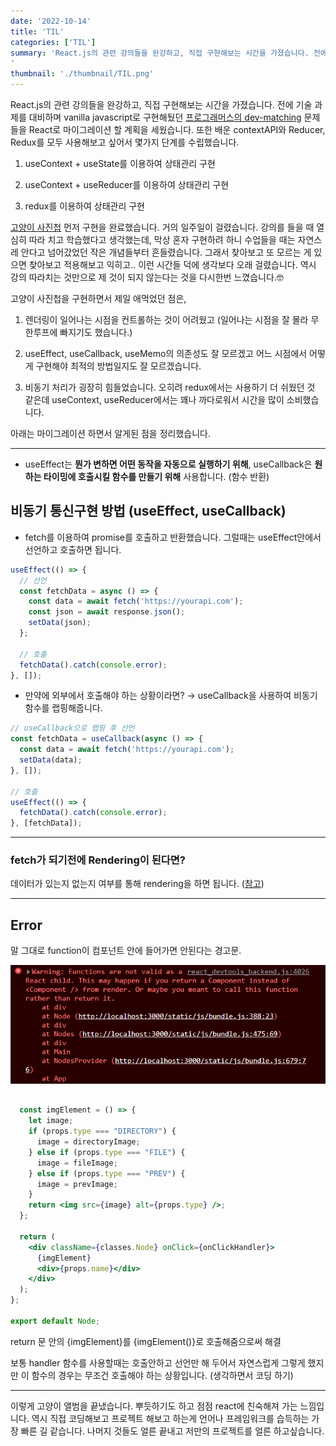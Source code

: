 ```yaml
---
date: '2022-10-14'
title: 'TIL'
categories: ['TIL']
summary: 'React.js의 관련 강의들을 완강하고, 직접 구현해보는 시간을 가졌습니다. 전에 vanilla javascript로 구현해뒀던 고양이 사진첩을 react로 마이그레이션 한 뒤, 알게된 점을 기록합니다.
'
thumbnail: './thumbnail/TIL.png'
---
```


React.js의 관련 강의들을 완강하고, 직접 구현해보는 시간을 가졌습니다. 전에 기술 과제를 대비하며 vanilla javascript로 구현해뒀던 [프로그래머스의 dev-matching](https://school.programmers.co.kr/skill_check_assignments) 문제들을 React로 마이그레이션 할 계획을 세웠습니다. 또한 배운 contextAPI와 Reducer, Redux를 모두 사용해보고 싶어서 몇가지 단계를 수립했습니다.

1. useContext + useState를 이용하여 상태관리 구현

2. useContext + useReducer를 이용하여 상태관리 구현

3. redux를 이용하여 상태관리 구현

[고양이 사진첩](https://school.programmers.co.kr/skill_check_assignments/100) 먼저 구현을 완료했습니다. 거의 일주일이 걸렸습니다. 강의를 들을 때 열심히 따라 치고 학습했다고 생각했는데, 막상 혼자 구현하려 하니 수업들을 때는 자연스레 안다고 넘어갔었던 작은 개념들부터 흔들렸습니다. 그래서 찾아보고 또 모르는 게 있으면 찾아보고 적용해보고 익히고.. 이런 시간들 덕에 생각보다 오래 걸렸습니다. 역시 강의 따라치는 것만으로 제 것이 되지 않는다는 것을 다시한번 느꼈습니다.🤓

고양이 사진첩을 구현하면서 제일 애먹었던 점은,

1. 렌더링이 일어나는 시점을 컨트롤하는 것이 어려웠고 (일어나는 시점을 잘 몰라 무한루프에 빠지기도 했습니다.)

2. useEffect, useCallback, useMemo의 의존성도 잘 모르겠고 어느 시점에서 어떻게 구현해야 최적의 방법일지도 잘 모르겠습니다.

3. 비동기 처리가 굉장히 힘들었습니다. 오히려 redux에서는 사용하기 더 쉬웠던 것 같은데 useContext, useReducer에서는 꽤나 까다로워서 시간을 많이 소비했습니다.

아래는 마이그레이션 하면서 알게된 점을 정리했습니다.

---

- useEffect는 **뭔가 변하면 어떤 동작을 자동으로 실행하기 위해**,
  useCallback은 **원하는 타이밍에 호출시킬 함수를 만들기 위해** 사용합니다. (함수 반환)

## 비동기 통신구현 방법 (useEffect, useCallback)

- fetch를 이용하여 promise를 호출하고 반환했습니다. 그럴때는 useEffect안에서 선언하고 호출하면 됩니다.

```jsx
useEffect(() => {
  // 선언
  const fetchData = async () => {
    const data = await fetch('https://yourapi.com');
    const json = await response.json();
    setData(json);
  };

  // 호출
  fetchData().catch(console.error);
}, []);
```

- 만약에 외부에서 호출해야 하는 상황이라면? → useCallback을 사용하여 비동기 함수를 랩핑해줍니다.

```jsx
// useCallback으로 랩핑 후 선언
const fetchData = useCallback(async () => {
  const data = await fetch('https://yourapi.com');
  setData(data);
}, []);

// 호출
useEffect(() => {
  fetchData().catch(console.error);
}, [fetchData]);
```

---

### fetch가 되기전에 Rendering이 된다면?

데이터가 있는지 없는지 여부를 통해 rendering을 하면 됩니다. ([참고](https://gomgomkim.tistory.com/12))

---

## Error

말 그대로 function이 컴포넌트 안에 들어가면 안된다는 경고문.

![Function are not valid as Component 에러](./images/20221014/1.png)

```jsx

  const imgElement = () => {
    let image;
    if (props.type === "DIRECTORY") {
      image = directoryImage;
    } else if (props.type === "FILE") {
      image = fileImage;
    } else if (props.type === "PREV") {
      image = prevImage;
    }
    return <img src={image} alt={props.type} />;
  };

  return (
    <div className={classes.Node} onClick={onClickHandler}>
      {imgElement}
      <div>{props.name}</div>
    </div>
  );
};

export default Node;
```

return 문 안의 {imgElement}를 {imgElement()}로 호출해줌으로써 해결

보통 handler 함수를 사용할때는 호출안하고 선언만 해 두어서 자연스럽게 그렇게 했지만 이 함수의 경우는 무조건 호출해야 하는 상황입니다. (생각하면서 코딩 하기)

---

이렇게 고양이 앨범을 끝냈습니다. 뿌듯하기도 하고 점점 react에 친숙해져 가는 느낌입니다. 역시 직접 코딩해보고 프로젝트 해보고 하는게 언어나 프레임워크를 습득하는 가장 빠른 길 같습니다. 나머지 것들도 얼른 끝내고 저만의 프로젝트를 얼른 하고싶습니다.
